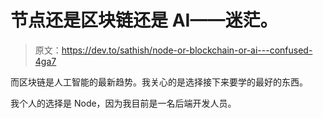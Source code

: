 # 节点还是区块链还是 AI——迷茫。

> 原文：<https://dev.to/sathish/node-or-blockchain-or-ai---confused-4ga7>

而区块链是人工智能的最新趋势。我关心的是选择接下来要学的最好的东西。

我个人的选择是 Node，因为我目前是一名后端开发人员。